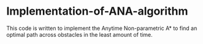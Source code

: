 # Implementation-of-ANA-algorithm
This code is written to implement the Anytime Non-parametric A* to find an optimal path across obstacles  in the least amount of time.
